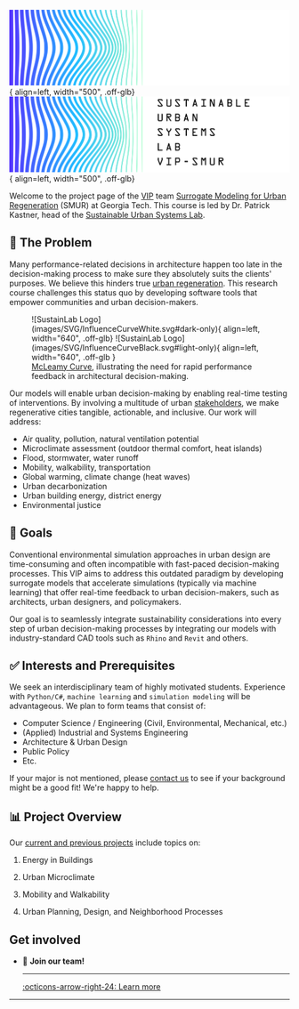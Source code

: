  <!-- Additional styles for landing page -->
  <style>
    /* Application header should be static for the landing page */
    .md-header {
      position: initial;
    }
    /* Hide navigation */
    @media screen and (min-width: 76.25em) {
      .md-sidebar--primary {
        display: none;
      }
    }
 /* Hide title */
  .md-typeset h1,
  .md-content__button {
    display: none;
  }
</style>

![SustainLab Logo](images/sustainlab-smur-logo-wordmark-color-white.svg#dark-only){ align=left, width="500", .off-glb}
![SustainLab Logo](images/sustainlab-smur-logo-wordmark-color-black.svg#light-only){ align=left, width="500", .off-glb}

Welcome to the project page of the [VIP][VIP] team [Surrogate Modeling for Urban Regeneration](https://vip-smur.github.io/) (SMUR) at Georgia Tech. This course is led by Dr. Patrick Kastner, head of the [Sustainable Urban Systems Lab](https://sustain.arch.gatech.edu).

## 📝 The Problem


Many performance-related decisions in architecture happen too late in the decision-making process to make sure they absolutely suits the clients' purposes. We believe this hinders true [urban regeneration](https://unhabitat.org/topic/urban-regeneration). This research course challenges this status quo by developing software tools that empower communities and urban decision-makers.

<figure markdown="span">
  ![SustainLab Logo](images/SVG/InfluenceCurveWhite.svg#dark-only){ align=left, width="640",  .off-glb}
  ![SustainLab Logo](images/SVG/InfluenceCurveBlack.svg#light-only){ align=left, width="640", .off-glb }
  <figcaption><a href="https://www.youtube.com/watch?v=9bUlBYc_Gl4">McLeamy Curve</a>, illustrating the need for rapid performance feedback in architectural decision-making.</figcaption>
</figure>

Our models will enable urban decision-making by enabling real-time testing of interventions. By involving a multitude of urban [stakeholders][stakeholders], we make regenerative cities tangible, actionable, and inclusive. Our work will address:

- Air quality, pollution, natural ventilation potential
- Microclimate assessment (outdoor thermal comfort, heat islands)
- Flood, stormwater, water runoff
- Mobility, walkability, transportation
- Global warming, climate change (heat waves)
- Urban decarbonization
- Urban building energy, district energy
- Environmental justice  

## 🎯 Goals

Conventional environmental simulation approaches in urban design are time-consuming and often incompatible with fast-paced decision-making processes. This VIP aims to address this outdated paradigm by developing surrogate models that accelerate simulations (typically via machine learning) that offer real-time feedback to urban decision-makers, such as architects, urban designers, and policymakers.

Our goal is to seamlessly integrate sustainability considerations into every step of urban decision-making processes by integrating our models with industry-standard CAD tools such as `Rhino` and `Revit` and others.

## ✅ Interests and Prerequisites

We seek an interdisciplinary team of highly motivated students. Experience with `Python/C#`, `machine learning` and `simulation modeling` will be advantageous. We plan to form teams that consist of:

- Computer Science / Engineering (Civil, Environmental, Mechanical, etc.)
- (Applied) Industrial and Systems Engineering
- Architecture & Urban Design
- Public Policy
- Etc.

If your major is not mentioned, please [contact us](mailto:patrick.kastner@gatech.edu) to see if your background might be a good fit! We're happy to help.
  
## 📊 Project Overview

Our [current and previous projects](https://vip-smur.github.io/projects/) include topics on:

1. Energy in Buildings

2. Urban Microclimate

3. Mobility and Walkability

4. Urban Planning, Design, and Neighborhood Processes


## Get involved

<div class="grid cards" markdown>

-   🤝 __Join our team!__
  
    ---

    [:octicons-arrow-right-24: Learn more](get-involved/profile/README.md)

</div>

---

[VIP]: https://vip.gatech.edu/vip-vertically-integrated-projects-program "The Vertically Integrated Projects (VIP) Program is a transformative approach to enhancing higher education by engaging undergraduate and graduate students in ambitious, long-term, large-scale, multidisciplinary project teams that are led by faculty. The program has been rigorously evaluated and refined over more than two decades."

[stakeholders]: https://www.rescue.org/sites/default/files/document/1501/weburbanstakeholderengagementandcoordinationweb.pdf "- Affected populations<br>- Community leaders<br>- Civil society:<br>&emsp;- local non-governmental organisations<br>&emsp;- community-based organisations<br>&emsp;- non-state armed actor<br>- International actors and donors<br>- National government, sub-national and local government<br>- Urban planning institutions<br>- Architects / Urban Designers<br>- Private sector<br>- Academia"

